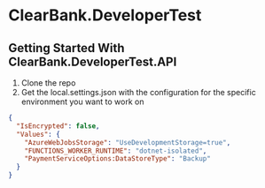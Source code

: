# ClearBank.DeveloperTest

## Getting Started With ClearBank.DeveloperTest.API

1. Clone the repo
2. Get the local.settings.json with the configuration for the specific environment you want to work on
```json
{
  "IsEncrypted": false,
  "Values": {
    "AzureWebJobsStorage": "UseDevelopmentStorage=true",
    "FUNCTIONS_WORKER_RUNTIME": "dotnet-isolated",
    "PaymentServiceOptions:DataStoreType": "Backup"
  }
}
```

